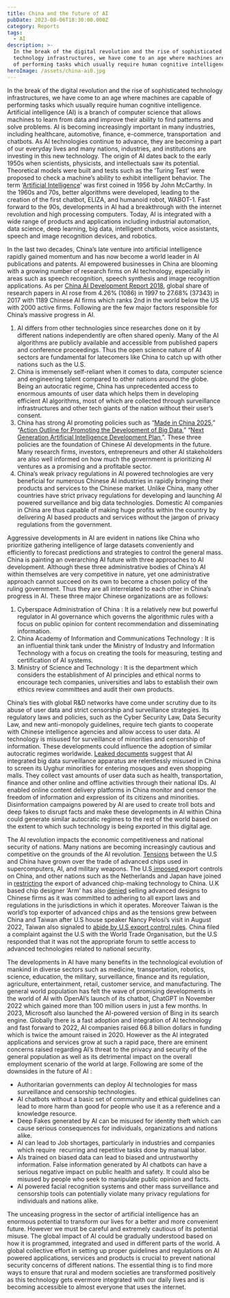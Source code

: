 ```yaml
---
title: China and the future of AI
pubDate: 2023-08-06T18:30:00.000Z
category: Reports
tags:
  - AI
description: >-
  In the break of the digital revolution and the rise of sophisticated
  technology infrastructures, we have come to an age where machines are capable
  of performing tasks which usually require human cognitive intelligence. 
heroImage: /assets/china-ai0.jpg
---
```


In the break of the digital revolution and the rise of sophisticated technology infrastructures, we have come to an age where machines are capable of performing tasks which usually require human cognitive intelligence. Artificial intelligence (AI) is a branch of computer science that allows machines to learn from data and improve their ability to find patterns and solve problems. AI is becoming increasingly important in many industries, including healthcare, automotive, finance, e-commerce, transportation  and chatbots. As AI technologies continue to advance, they are becoming a part of our everyday lives and many nations, industries, and institutions are investing in this new technology. The origin of AI dates back to the early 1950s when scientists, physicists, and intellectuals saw its potential. Theoretical models were built and tests such as the ‘Turing Test’ were proposed to check a machine’s ability to exhibit intelligent behavior. The term ‘[Artificial Intelligence](https://courses.cs.washington.edu/courses/csep590/06au/projects/history-ai.pdf)’ was first coined in 1956 by John McCarthy. In the 1960s and 70s, better algorithms were developed, leading to the creation of the first chatbot, ELIZA, and humanoid robot, WABOT-1. Fast forward to the 90s, developments in AI had a breakthrough with the internet revolution and high processing computers. Today, AI is integrated with a wide range of products and applications including industrial automation, data science, deep learning, big data, intelligent chatbots, voice assistants, speech and image recognition devices, and robotics.

In the last two decades, China’s late venture into artificial intelligence rapidly gained momentum and has now become a world leader in AI publications and patents. AI empowered businesses in China are blooming with a growing number of research firms on AI technology, especially in areas such as speech recognition, speech synthesis and image recognition applications. As per [China AI Development Report 2018](https://indianstrategicknowledgeonline.com/web/China_AI_development_report_2018.pdf), global share of research papers in AI rose from 4.26% (1086) in 1997 to 27.68% (37343) in 2017 with 1189 Chinese AI firms which ranks 2nd in the world below the US with 2000 active firms. Following are the few major factors responsible for China’s massive progress in AI. 

1. AI differs from other technologies since researches done on it by different nations independently are often shared openly. Many of the AI algorithms are publicly available and accessible from published papers and conference proceedings. Thus the open science nature of AI sectors are fundamental for latecomers like China to catch up with other nations such as the U.S. 
2. China is immensely self-reliant when it comes to data, computer science and engineering talent compared to other nations around the globe. Being an autocratic regime, China has unprecedented access to enormous amounts of user data which helps them in developing efficient AI algorithms, most of which are collected through surveillance infrastructures and other tech giants of the nation without their user’s consent. 
3. China has strong AI promoting policies such as “[Made in China 2025,](http://www.gov.cn/zhengce/content/2015-05/19/content_9784.htm)” “[Action Outline for Promoting the Development of Big Data](http://www.gov.cn/zhengce/content/2015-09/05/content_10137.htm),” “[Next Generation Artificial Intelligence Development Plan](http://www.gov.cn/zhengce/content/2017-07/20/content_5211996.htm),”. These three policies are the foundation of Chinese AI developments in the future. Many research firms, investors, entrepreneurs and other AI stakeholders are also well informed on how much the government is prioritizing AI ventures as a promising and a profitable sector. 
4. China’s weak privacy regulations in AI powered technologies are very beneficial for numerous Chinese AI industries in rapidly bringing their products and services to the Chinese market. Unlike China, many other countries have strict privacy regulations for developing and launching AI powered surveillance and big data technologies. Domestic AI companies in China are thus capable of making huge profits within the country by delivering AI based products and services without the jargon of privacy regulations from the government.

Aggressive developments in AI are evident in nations like China who prioritize gathering intelligence of large datasets conveniently and efficiently to forecast predictions and strategies to control the general mass. China is painting an overarching AI future with three approaches to AI development. Although these three administrative bodies of China’s AI within themselves are very competitive in nature, yet one administrative approach cannot succeed on its own to become a chosen policy of the ruling government. Thus they are all interrelated to each other in China’s progress in AI. These three major Chinese organizations are as follows: 

1. Cyberspace Administration of China : It is a relatively new but powerful regulator in AI governance which governs the algorithmic rules with a focus on public opinion for content recommendation and disseminating information. 
2. China Academy of Information and Communications Technology : It is an influential think tank under the Ministry of Industry and Information Technology with a focus on creating the tools for measuring, testing and certification of AI systems.
3. Ministry of Science and Technology : It is the department which considers the establishment of AI principles and ethical norms to encourage tech companies, universities and labs to establish their own ethics review committees and audit their own products. 

China’s ties with global R\&D networks have come under scrutiny due to its abuse of user data and strict censorship and surveillance strategies. Its regulatory laws and policies, such as the Cyber Security Law, Data Security Law, and new anti-monopoly guidelines, require tech giants to cooperate with Chinese intelligence agencies and allow access to user data. AI technology is misused for surveillance of minorities and censorship of information. These developments could influence the adoption of similar autocratic regimes worldwide. [Leaked documents](https://techcrunch.com/2019/11/24/leaked-chinese-government-documents-detail-how-tech-is-used-to-escalate-the-persecution-of-uighurs/) suggest that AI integrated big data surveillance apparatus are relentlessly misused in China to screen its Uyghur minorities for entering mosques and even shopping malls. They collect vast amounts of user data such as health, transportation, finance and other online and offline activities through their national IDs. AI enabled online content delivery platforms in China monitor and censor the freedom of information and expression of its citizens and minorities. Disinformation campaigns powered by AI are used to create troll bots and deep fakes to disrupt facts and make these developments in AI within China could generate similar autocratic regimes to the rest of the world based on the extent to which such technology is being exported in this digital age.

The AI revolution impacts the economic competitiveness and national security of nations. Many nations are becoming increasingly cautious and competitive on the grounds of the AI revolution. [Tensions](https://www.bbc.com/news/business-63995570) between the U.S and China have grown over the trade of advanced chips used in supercomputers, AI, and military weapons. The U.S[ imposed ](https://www.cnbc.com/2023/03/09/asml-netherlands-to-restrict-semiconductor-machine-exports-after-us-pressure.html)export controls on China, and other nations such as the Netherlands and Japan have joined in [restricting](https://www.theguardian.com/technology/2023/feb/01/chip-war-japan-netherlands-us-tech-export-ban-china-microchips) the export of advanced chip-making technology to China. U.K based chip designer ‘Arm’ has also [denied](https://www.forbes.com/sites/iainmartin/2023/03/31/british-semiconductor-maker-may-close-due-to-national-security-dispute-with-chinese-parent-company/?sh=5d267d5822d0) selling advanced designs to Chinese firms as it was committed to adhering to all export laws and regulations in the jurisdictions in which it operates. Moreover Taiwan is the world’s top exporter of advanced chips and as the tensions grew between China and Taiwan after U.S house speaker Nancy Pelosi’s visit in August 2022, Taiwan also signaled to [abide by U.S export control rules](https://www.washingtonpost.com/politics/2022/10/21/taiwan-major-producer-semiconductors-says-it-will-abide-by-us-rules/). China filed a complaint against the U.S with the World Trade Organisation, but the U.S responded that it was not the appropriate forum to settle access to advanced technologies related to national security.

The developments in AI have many benefits in the technological evolution of mankind in diverse sectors such as medicine, transportation, robotics, science, education, the military, surveillance, finance and its regulation, agriculture, entertainment, retail, customer service, and manufacturing. The general world population has felt the wave of promising developments in the world of AI with OpenAI’s launch of its chatbot, ChatGPT in November 2022 which gained more than 100 million users in just a few months. In 2023, Microsoft also launched the AI-powered version of Bing in its search engine. Globally there is a fast adoption and integration of AI technology and fast forward to 2022, AI companies raised 66.8 billion dollars in funding which is twice the amount raised in 2020. However as the AI integrated applications and services grow at such a rapid pace, there are eminent concerns raised regarding AI’s threat to the privacy and security of the general population as well as its detrimental impact on the overall employment scenario of the world at large. Following are some of the downsides in the future of AI : 

* Authoritarian governments can deploy AI technologies for mass surveillance and censorship technologies. 
* AI chatbots without a basic set of community and ethical guidelines can lead to more harm than good for people who use it as a reference and a knowledge resource. 
* Deep Fakes generated by AI can be misused for identity theft which can cause serious consequences for individuals, organizations and nations alike. 
* AI can lead to Job shortages, particularly in industries and companies which require  recurring and repetitive tasks done by manual labor. 
* AIs trained on biased data can lead to biased and untrustworthy information. False information generated by AI chatbots can have a serious negative impact on public health and safety. It could also be misused by people who seek to manipulate public opinion and facts. 
* AI powered facial recognition systems and other mass surveillance and censorship tools can potentially violate many privacy regulations for individuals and nations alike. 

The unceasing progress in the sector of artificial intelligence has an enormous potential to transform our lives for a better and more convenient future. However we must be careful and extremely cautious of its potential misuse. The global impact of AI could be gradually understood based on how it is programmed, integrated and used in different parts of the world. A global collective effort in setting up proper guidelines and regulations on AI powered applications, services and products is crucial to prevent national security concerns of different nations. The essential thing is to find more ways to ensure that rural and modern societies are transformed positively as this technology gets evermore integrated with our daily lives and is becoming accessible to almost everyone that uses the internet. 


